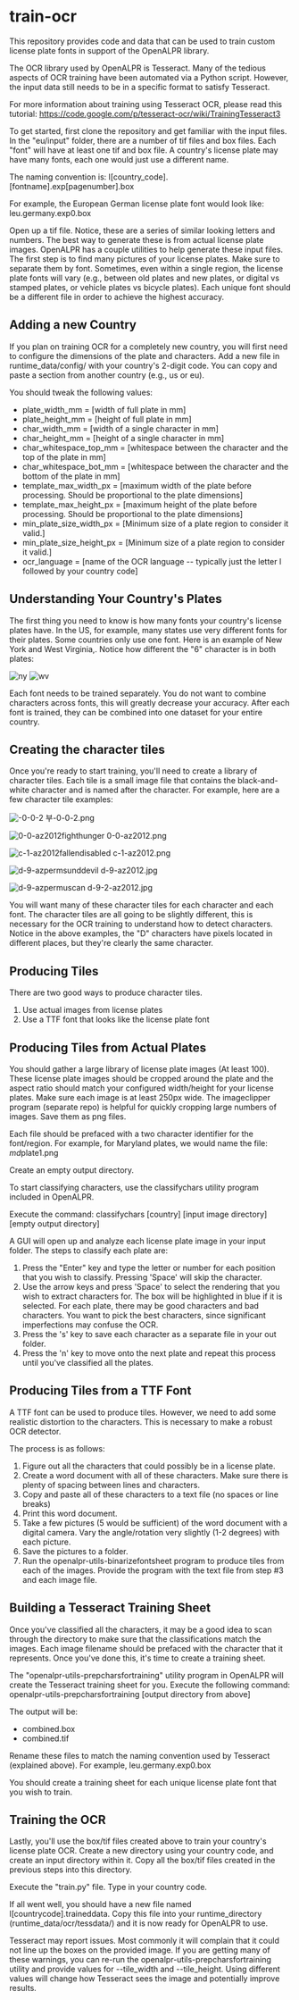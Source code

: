 train-ocr
=========

This repository provides code and data that can be used to train custom license plate fonts in support of the OpenALPR library.

The OCR library used by OpenALPR is Tesseract.  Many of the tedious aspects of OCR training have been automated via a Python script.  However, the input data still needs to be in a specific format to satisfy Tesseract.

For more information about training using Tesseract OCR, please read this tutorial: https://code.google.com/p/tesseract-ocr/wiki/TrainingTesseract3

To get started, first clone the repository and get familiar with the input files.  In the "eu/input" folder, there are a number of tif files and box files.  Each "font" will have at least one tif and box file.  A country's license plate may have many fonts, each one would just use a different name.

The naming convention is:
l[country_code].[fontname].exp[pagenumber].box

For example, the European German license plate font would look like:
leu.germany.exp0.box

Open up a tif file.  Notice, these are a series of similar looking letters and numbers.  The best way to generate these is from actual license plate images.  OpenALPR has a couple utilities to help generate these input files.  The first step is to find many pictures of your license plates.  Make sure to separate them by font.  Sometimes, even within a single region, the license plate fonts will vary (e.g., between old plates and new plates, or digital vs stamped plates, or vehicle plates vs bicycle plates).  Each unique font should be a different file in order to achieve the highest accuracy.

Adding a new Country
--------------------
If you plan on training OCR for a completely new country, you will first need to configure the dimensions of the plate and characters.  Add a new file in runtime_data/config/ with your country's 2-digit code.  You can copy and paste a section from another country (e.g., us or eu).  

You should tweak the following values:

  - plate_width_mm = [width of full plate in mm]
  - plate_height_mm = [height of full plate in mm]
  - char_width_mm = [width of a single character in mm]
  - char_height_mm = [height of a single character in mm]
  - char_whitespace_top_mm = [whitespace between the character and the top of the plate in mm]
  - char_whitespace_bot_mm = [whitespace between the character and the bottom of the plate in mm]
  - template_max_width_px = [maximum width of the plate before processing.  Should be proportional to the plate dimensions]
  - template_max_height_px = [maximum height of the plate before processing.  Should be proportional to the plate dimensions]
  - min_plate_size_width_px = [Minimum size of a plate region to consider it valid.]
  - min_plate_size_height_px = [Minimum size of a plate region to consider it valid.]
  - ocr_language = [name of the OCR language -- typically just the letter l followed by your country code]

Understanding Your Country's Plates
------------------------
The first thing you need to know is how many fonts your country's license plates have.  In the US, for example, many states use very different fonts for their plates.  Some countries only use one font.  Here is an example of New York and West Virginia,.  Notice how different the "6" character is in both plates:

![ny](https://cloud.githubusercontent.com/assets/508260/7515059/78f64494-f491-11e4-9795-aef6b9100cd2.jpg)
![wv](https://cloud.githubusercontent.com/assets/508260/7515062/7c0fb5ac-f491-11e4-9bff-42e082995c45.jpg)

Each font needs to be trained separately.  You do not want to combine characters across fonts, this will greatly decrease your accuracy.  After each font is trained, they can be combined into one dataset for your entire country.

Creating the character tiles
----------------------------
Once you're ready to start training, you'll need to create a library of character tiles.  Each tile is a small image file that contains the black-and-white character and is named after the character.  For example, here are a few character tile examples:

![-0-0-2](https://cloud.githubusercontent.com/assets/508260/7515148/5b3711da-f492-11e4-96c2-1f62778450f4.png)
부-0-0-2.png

![0-0-az2012fighthunger](https://cloud.githubusercontent.com/assets/508260/7515157/731716ba-f492-11e4-9d78-a5c98e8f025b.jpg)
0-0-az2012.png

![c-1-az2012fallendisabled](https://cloud.githubusercontent.com/assets/508260/7515159/819e92f8-f492-11e4-9d79-7a865be9ec46.jpg)
c-1-az2012.png

![d-9-azpermsunddevil](https://cloud.githubusercontent.com/assets/508260/7515229/2e877890-f493-11e4-9c7c-5a193e9cefef.jpg)
d-9-az2012.jpg

![d-9-azpermuscan](https://cloud.githubusercontent.com/assets/508260/7515228/2e8567c6-f493-11e4-823b-2e8c7f035389.jpg)
d-9-2-az2012.jpg

You will want many of these character tiles for each character and each font.  The character tiles are all going to be slightly different, this is necessary for the OCR training to understand how to detect characters.  Notice in the above examples, the "D" characters have pixels located in different places, but they're clearly the same character.

Producing Tiles
----------------
There are two good ways to produce character tiles.

  1. Use actual images from license plates
  2. Use a TTF font that looks like the license plate font

Producing Tiles from Actual Plates
----------------------

You should gather a large library of license plate images (At least 100).  These license plate images should be cropped around the plate and the aspect ratio should match your configured width/height for your license plates.  Make sure each image is at least 250px wide.  The imageclipper program (separate repo) is helpful for quickly cropping large numbers of images.  Save them as png files.

Each file should be prefaced with a two character identifier for the font/region.  For example, for Maryland plates, we would name the file:
*md*plate1.png

Create an empty output directory.

To start classifying characters, use the classifychars utility program included in OpenALPR.

Execute the command:
  classifychars [country] [input image directory] [empty output directory]

A GUI will open up and analyze each license plate image in your input folder.  The steps to classify each plate are:
  1. Press the "Enter" key and type the letter or number for each position that you wish to classify.  Pressing 'Space' will skip the character.
  2. Use the arrow keys and press 'Space' to select the rendering that you wish to extract characters for.  The box will be highlighted in blue if it is selected.  For each plate, there may be good characters and bad characters.  You want to pick the best characters, since significant imperfections may confuse the OCR.
  3. Press the 's' key to save each character as a separate file in your out folder.
  4. Press the 'n' key to move onto the next plate and repeat this process until you've classified all the plates.

Producing Tiles from a TTF Font
-------------------------------
A TTF font can be used to produce tiles.  However, we need to add some realistic distortion to the characters.  This is necessary to make a robust OCR detector.

The process is as follows:

  1. Figure out all the characters that could possibly be in a license plate.
  2. Create a word document with all of these characters.  Make sure there is plenty of spacing between lines and characters.
  3. Copy and paste all of these characters to a text file (no spaces or line breaks)
  3. Print this word document.
  4. Take a few pictures (5 would be sufficient) of the word document with a digital camera.  Vary the angle/rotation very slightly (1-2 degrees) with each picture.
  5. Save the pictures to a folder.
  6. Run the openalpr-utils-binarizefontsheet program to produce tiles from each of the images.  Provide the program with the text file from step #3 and each image file.


Building a Tesseract Training Sheet
-----------------------------------

Once you've classified all the characters, it may be a good idea to scan through the directory to make sure that the classifications match the images.  Each image filename should be prefaced with the character that it represents.  Once you've done this, it's time to create a training sheet.

The "openalpr-utils-prepcharsfortraining" utility program in OpenALPR will create the Tesseract training sheet for you.  Execute the following command:
openalpr-utils-prepcharsfortraining [output directory from above]

The output will be:
  - combined.box
  - combined.tif

Rename these files to match the naming convention used by Tesseract (explained above).  For example, leu.germany.exp0.box

You should create a training sheet for each unique license plate font that you wish to train.

Training the OCR
----------------

Lastly, you'll use the box/tif files created above to train your country's license plate OCR.  Create a new directory using your country code, and create an input directory within it.  Copy all the box/tif files created in the previous steps into this directory.

Execute the "train.py" file.  Type in your country code.

If all went well, you should have a new file named l[countrycode].traineddata.  Copy this file into your runtime_directory (runtime_data/ocr/tessdata/) and it is now ready for OpenALPR to use.

Tesseract may report issues.  Most commonly it will complain that it could not line up the boxes on the provided image.  If you are getting many of these warnings, you can re-run the openalpr-utils-prepcharsfortraining utility and provide values for --tile_width and --tile_height.  Using different values will change how Tesseract sees the image and potentially improve results.
